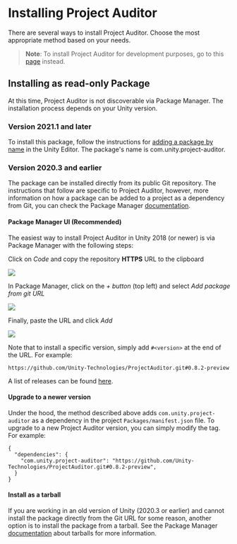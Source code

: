 # Installing Project Auditor
There are several ways to install Project Auditor. Choose the most appropriate method based on your needs.
> **Note**: To install Project Auditor for development purposes, go to this [page](Developing.md) instead.

## Installing as read-only Package
At this time, Project Auditor is not discoverable via Package Manager. The installation process depends on your Unity version.

### Version 2021.1 and later

To install this package, follow the instructions for [adding a package by name](https://docs.unity3d.com/2021.1/Documentation/Manual/upm-ui-quick.html) in the Unity Editor. The package's name is com.unity.project-auditor.

### Version 2020.3 and earlier
The package can be installed directly from its public Git repository. The instructions that follow are specific to Project Auditor, however, more information on how a package can be added to a project as a dependency from Git, you can check the Package Manager [documentation](https://docs.unity3d.com/Manual/upm-git.html).

#### Package Manager UI (Recommended)
The easiest way to install Project Auditor in Unity 2018 (or newer) is via Package Manager with the following steps:

Click on _Code_ and copy the repository __HTTPS__ URL to the clipboard

<img src="images/copy-repo-url.png">

In Package Manager, click on the _+ button_ (top left) and select _Add package from git URL_

<img src="images/pm-install-url.png">

Finally, paste the URL and click _Add_
 
<img src="images/pm-add-url.png">

Note that to install a specific version, simply add `#<version>` at the end of the URL. For example:

```https://github.com/Unity-Technologies/ProjectAuditor.git#0.8.2-preview```

A list of releases can be found [here](https://github.com/Unity-Technologies/ProjectAuditor/releases).

#### Upgrade to a newer version
Under the hood, the method described above adds `com.unity.project-auditor` as a dependency in the project `Packages/manifest.json` file. To upgrade to a new Project Auditor version, you can simply modify the tag. For example:

```
{
  "dependencies": {
    "com.unity.project-auditor": "https://github.com/Unity-Technologies/ProjectAuditor.git#0.8.2-preview",
  }
}
```

#### Install as a tarball
If you are working in an old version of Unity (2020.3 or earlier) and cannot install the package directly from the Git URL for some reason, another option is to install the package from a tarball. See the Package Manager [documentation](https://docs.unity3d.com/Manual/upm-localpath.html) about tarballs for more information.
